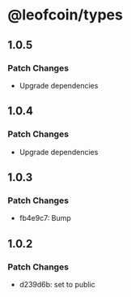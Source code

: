 # @leofcoin/types

## 1.0.5

### Patch Changes

- Upgrade dependencies

## 1.0.4

### Patch Changes

- Upgrade dependencies

## 1.0.3

### Patch Changes

- fb4e9c7: Bump

## 1.0.2

### Patch Changes

- d239d6b: set to public
